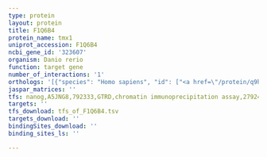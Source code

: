 ```yaml
---
type: protein
layout: protein
title: F1Q6B4
protein_name: tmx1
uniprot_accession: F1Q6B4
ncbi_gene_id: '323607'
organism: Danio rerio
function: target gene
number_of_interactions: '1'
orthologs: '[{"species": "Homo sapiens", "id": ["<a href=\"/protein/q9h3n1\">Q9H3N1</a>"]}, {"species": "Mus musculus", "id": ["<a href=\"/protein/q8vbt0\">Q8VBT0</a>"]}, {"species": "Rattus norvegicus", "id": ["<a href=\"/protein/q52kj9\">Q52KJ9</a>"]}, {"species": "Caenorhabditis elegans", "id": ["<a href=\"/protein/g5ec91\">G5EC91</a>"]}]'
jaspar_matrices: ''
tfs: nanog,A5JNG8,792333,GTRD,chromatin immunoprecipitation assay,27924024%5Buid%5D,No
targets: ''
tfs_download: tfs_of_F1Q6B4.tsv
targets_download: ''
bindingSites_download: ''
binding_sites_ls: ''

---
```

